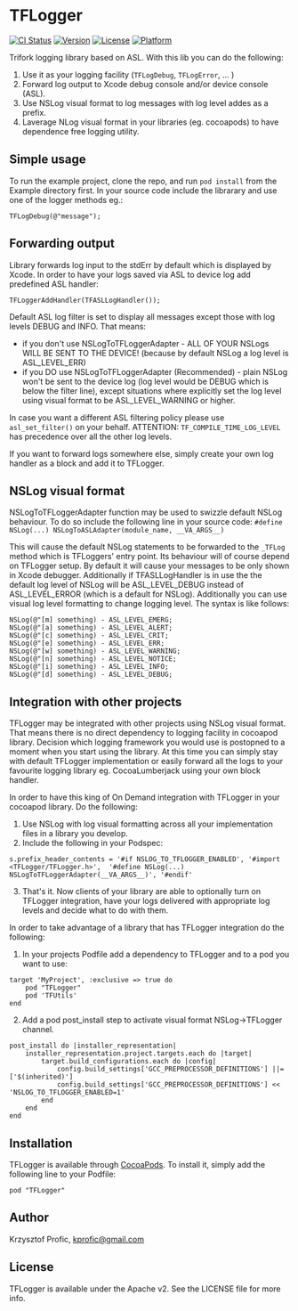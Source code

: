 # TFLogger

[![CI Status](http://img.shields.io/travis/krzysztof/TFLogger.svg?style=flat)](https://travis-ci.org/krzysztof/TFLogger)
[![Version](https://img.shields.io/cocoapods/v/TFLogger.svg?style=flat)](http://cocoadocs.org/docsets/TFLogger)
[![License](https://img.shields.io/cocoapods/l/TFLogger.svg?style=flat)](http://cocoadocs.org/docsets/TFLogger)
[![Platform](https://img.shields.io/cocoapods/p/TFLogger.svg?style=flat)](http://cocoadocs.org/docsets/TFLogger)


Trifork logging library based on ASL. With this lib you can do the following:
1. Use it as your logging facility (`TFLogDebug`, `TFLogError`, ... )
2. Forward log output to Xcode debug console and/or device console (ASL).
3. Use NSLog visual format to log messages with log level addes as a prefix.
4. Laverage NLog visual format in your libraries (eg. cocoapods) to have dependence free logging utility.

## Simple usage

To run the example project, clone the repo, and run `pod install` from the Example directory first.
In your source code include the librarary and use one of the logger methods eg.:

    TFLogDebug(@"message");

## Forwarding output 
Library forwards log input to the stdErr by default which is displayed by Xcode. In order to have your logs saved via ASL to device log add predefined ASL handler:

    TFLoggerAddHandler(TFASLLogHandler());

Default ASL log filter is set to display all messages except those with log levels DEBUG and INFO. That means:
- if you don't use NSLogToTFLoggerAdapter - ALL OF YOUR NSLogs WILL BE SENT TO THE DEVICE! (because by default NSLog a log level is ASL_LEVEL_ERR)
- if you DO use NSLogToTFLoggerAdapter (Recommended) - plain NSLog won't be sent to the device log (log level would be DEBUG which is below the filter line), except situations where explicitly set the log level using visual format to be ASL_LEVEL_WARNING or higher.

In case you want a different ASL filtering policy please use `asl_set_filter()` on your behalf.
ATTENTION: `TF_COMPILE_TIME_LOG_LEVEL` has precedence over all the other log levels.

If you want to forward logs somewhere else, simply create your own log handler as a block and add it to TFLogger.

## NSLog visual format

NSLogToTFLoggerAdapter function may be used to swizzle default NSLog behaviour. To do so include the following line in your source code:
`#define NSLog(...) NSLogToASLAdapter(module_name, __VA_ARGS__)`

This will cause the default NSLog statements to be forwarded to the `_TFLog` method which is TFLoggers' entry point.
Its behaviour will of course depend on TFLogger setup. By default it will cause your messages to be only shown in Xcode debugger.
Additionally if TFASLLogHandler is in use the the default log level of NSLog will be ASL_LEVEL_DEBUG instead of ASL_LEVEL_ERROR (which is a default for NSLog).
Additionally you can use visual log level formatting to change logging level. The syntax is like follows:

    NSLog(@"[m] something) - ASL_LEVEL_EMERG;
    NSLog(@"[a] something) - ASL_LEVEL_ALERT;
    NSLog(@"[c] something) - ASL_LEVEL_CRIT;
    NSLog(@"[e] something) - ASL_LEVEL_ERR;
    NSLog(@"[w] something) - ASL_LEVEL_WARNING;
    NSLog(@"[n] something) - ASL_LEVEL_NOTICE;
    NSLog(@"[i] something) - ASL_LEVEL_INFO;
    NSLog(@"[d] something) - ASL_LEVEL_DEBUG;

## Integration with other projects

TFLogger may be integrated with other projects using NSLog visual format. That means there is no direct dependency to logging facility in cocoapod library. Decision which logging framework you would use is postopned to a moment when you start using the library. At this time you can simply stay with default TFLogger implementation or easily forward all the logs to your favourite logging library eg. CocoaLumberjack using your own block handler.

In order to have this king of On Demand integration with TFLogger in your cocoapod library. Do the following:
1. Use NSLog with log visual formatting across all your implementation files in a library you develop.
2. Include the following in your Podspec:
```
s.prefix_header_contents = '#if NSLOG_TO_TFLOGGER_ENABLED', '#import <TFLogger/TFLogger.h>',  '#define NSLog(...) NSLogToTFLoggerAdapter(__VA_ARGS__)', '#endif'
```

3. That's it. Now clients of your library are able to optionally turn on TFLogger integration, have your logs delivered with appropriate log levels and decide what to do with them.

In order to take advantage of a library that has TFLogger integration do the following:

1. In your projects Podfile add a dependency to TFLogger and to a pod you want to use:
```
target 'MyProject', :exclusive => true do
    pod "TFLogger"
    pod 'TFUtils'
end
```

2. Add a pod post_install step to activate visual format NSLog->TFLogger channel.
```
post_install do |installer_representation|
    installer_representation.project.targets.each do |target|
        target.build_configurations.each do |config|
            config.build_settings['GCC_PREPROCESSOR_DEFINITIONS'] ||= ['$(inherited)']
            config.build_settings['GCC_PREPROCESSOR_DEFINITIONS'] << 'NSLOG_TO_TFLOGGER_ENABLED=1'
        end
    end
end
```

## Installation

TFLogger is available through [CocoaPods](http://cocoapods.org). To install
it, simply add the following line to your Podfile:

    pod "TFLogger"

## Author

Krzysztof Profic, kprofic@gmail.com

## License

TFLogger is available under the Apache v2. See the LICENSE file for more info.

